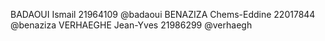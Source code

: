BADAOUI Ismail 21964109 @badaoui
BENAZIZA Chems-Eddine 22017844 @benaziza
VERHAEGHE Jean-Yves 21986299 @verhaegh
